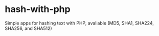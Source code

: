 # hash-with-php
Simple apps for hashing text with PHP, avaliable (MD5, SHA1, SHA224, SHA256, and SHA512)

